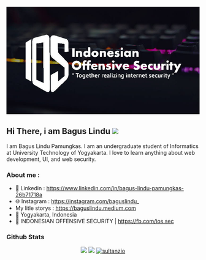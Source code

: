 <p align="center">
<a href="https://sultanzio.github.io" target="_blank">
  <img src="https://raw.githubusercontent.com/sultanzio/sultanzio/main/corsair-wallpaper-previewf.jpg">
</a>
</p>


## Hi There, i am Bagus Lindu <img src="https://media.giphy.com/media/hvRJCLFzcasrR4ia7z/giphy.gif" width="20px">


I am Bagus Lindu Pamungkas. I am an undergraduate student of Informatics at University Technology of Yogyakarta. I love to learn anything about web development, UI, and web security.

### About me : 

- 📘 Linkedin     : https://www.linkedin.com/in/bagus-lindu-pamungkas-26b71718a
- 🌐 Instagram     : https://instagram.com/baguslindu_
- My litle storys : https://baguslindu.medium.com
- 📌 Yogyakarta, Indonesia
- 📎 INDONESIAN OFFENSIVE SECURITY | https://fb.com/ios.sec


### Github Stats

<p align="center">
  <img src="https://github-readme-stats.vercel.app/api?username=sultanzio&show_icons=true&theme=blue-green">
  <img src="https://github-readme-stats.vercel.app/api/top-langs/?username=sultanzio&show_icons=true&theme=blue-green&layout=compact">
<a href="https://github.com/ryo-ma/github-profile-trophy"><img src="https://github-profile-trophy.vercel.app/?username=sultanzio" alt="sultanzio" /></a></p>
